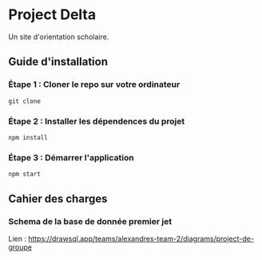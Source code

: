 # Project Delta

Un site d'orientation scholaire.

## Guide d'installation

### Étape 1 : Cloner le repo sur votre ordinateur

```
git clone 
```

### Étape 2 : Installer les dépendences du projet 

```
npm install
```

### Étape 3 : Démarrer l'application

```
npm start
```

## Cahier des charges

### Schema de la base de donnée premier jet 
Lien : https://drawsql.app/teams/alexandres-team-2/diagrams/project-de-groupe

